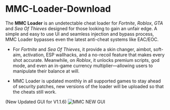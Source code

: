 # MMC-Loader-Download
The **MMC Loader** is an undetectable cheat loader for *Fortnite*, *Roblox*, *GTA* and *Sea Of Thieves* designed for those looking to gain an unfair edge. A simple and easy to use UI and seamless injection and bypass process, MMC Loader bypasses even the latest anti-cheat systems like EAC/EOC. 

- For *Fortnite* and *Sea Of Thieves*, it provide a skin changer, aimbot, soft-aim, activation, ESP wallhacks, and a no-recoil feature that makes every shot accurate. Meanwhile, on *Roblox*, it unlocks premium scripts, god mode, and even an in-game currency multiplier—allowing users to manipulate their balance at will.

- MMC Loader is updated monthly in all supported games to stay ahead of security patches, new versions of the loader will be uploaded so that the cheats still work.

(New Updated GUI for V1.1.6)
![MMC NEW GUI](https://github.com/user-attachments/assets/3d40271a-c9d0-488c-b0a7-817e811c990e)
